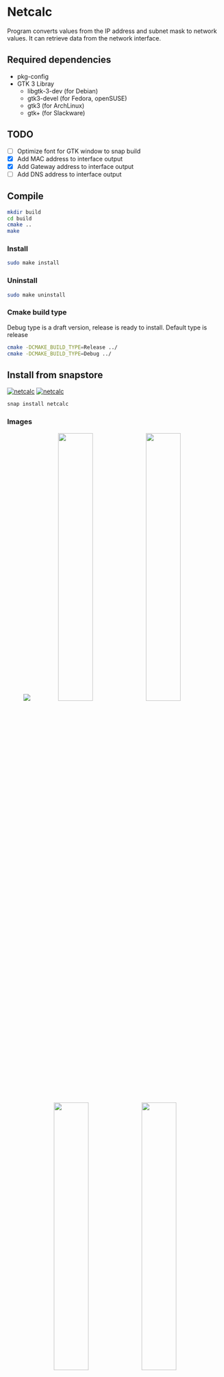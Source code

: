 # Netcalc
Program converts values from the IP address and subnet mask to network values.
It can retrieve data from the network interface.

## Required dependencies
  - pkg-config
  - GTK 3 Libray
    - libgtk-3-dev (for Debian)
    - gtk3-devel (for Fedora, openSUSE)
    - gtk3 (for ArchLinux)
    - gtk+ (for Slackware)

## TODO
  - [ ] Optimize font for GTK window to snap build
  - [x] Add MAC address to interface output
  - [x] Add Gateway address to interface output
  - [ ] Add DNS address to interface output

## Compile
```sh
mkdir build
cd build
cmake ..
make
```
### Install
```sh
sudo make install
```
### Uninstall
```sh
sudo make uninstall
```
### Cmake build type
Debug type is a draft version, release is ready to install.
Default type is release
```sh
cmake -DCMAKE_BUILD_TYPE=Release ../
cmake -DCMAKE_BUILD_TYPE=Debug ../
```

## Install from snapstore
[![netcalc](https://snapcraft.io//netcalc/badge.svg)](https://snapcraft.io/netcalc)
[![netcalc](https://snapcraft.io//netcalc/trending.svg?name=0)](https://snapcraft.io/netcalc)

```sh
snap install netcalc
```
### Images
<p align="center">
  <img src="https://dashboard.snapcraft.io/site_media/appmedia/2023/07/netcalc-8.png">
  <img src="https://dashboard.snapcraft.io/site_media/appmedia/2023/07/netcalc-1.png" width="40%">
  <img src="https://dashboard.snapcraft.io/site_media/appmedia/2023/07/netcalc-2.png" width="40%">
  <img src="https://dashboard.snapcraft.io/site_media/appmedia/2023/07/netcalc-3.png" width="40%">
  <img src="https://dashboard.snapcraft.io/site_media/appmedia/2023/07/netcalc-4.png" width="40%">
</p>
